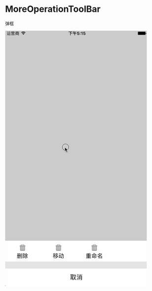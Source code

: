 # MoreOperationToolBar
弹框

![GIF](https://github.com/ABChe/MoreOperationToolBar/blob/master/MoreOperationToolBarGIF.gif?raw=true)
